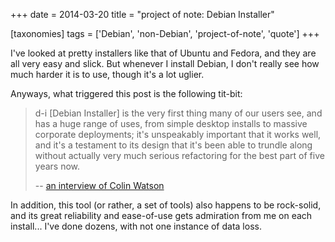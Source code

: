 +++
date = 2014-03-20
title = "project of note: Debian Installer"

[taxonomies]
tags = ['Debian', 'non-Debian', 'project-of-note', 'quote']
+++

I\'ve looked at pretty installers like that of Ubuntu and Fedora, and
they are all very easy and slick. But whenever I install Debian, I
don\'t really see how much harder it is to use, though it\'s a lot
uglier.

Anyways, what triggered this post is the following tit-bit:

> d-i \[Debian Installer\] is the very first thing many of our users
> see, and has a huge range of uses, from simple desktop installs to
> massive corporate deployments; it\'s unspeakably important that it
> works well, and it\'s a testament to its design that it\'s been able
> to trundle along without actually very much serious refactoring for
> the best part of five years now.
>
> \-- [an interview of Colin Watson]

In addition, this tool (or rather, a set of tools) also happens to be
rock-solid, and its great reliability and ease-of-use gets admiration
from me on each install\... I\'ve done dozens, with not one instance of
data loss.

  [an interview of Colin Watson]: http://raphaelhertzog.com/2010/11/25/people-behind-debian-colin-watson/
